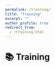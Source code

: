 ```yaml
---
permalink: /training/
title: "Training"
excerpt: ""
author_profile: true
redirect_from: 
  - /training.html
---
```


# 📚 Training 